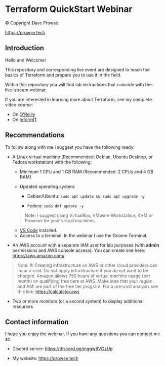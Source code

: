# Terraform QuickStart Webinar

© Copyright Dave Prowse

https://prowse.tech

## Introduction
Hello and Welcome!

This repository and corresponding live event are designed to teach the basics of Terraform and prepare you to use it in the field.

Within this repository you will find lab instructions that coincide with the live-stream webinar.

If you are interested in learning more about Terraform, see my complete video course: 

- On [O'Reilly](https://learning.oreilly.com/course/hashicorp-certified-terraform/9780138195366/)
- On [InformIT](https://click.linksynergy.com/link?id=g%2f%2f2PZbywdw&offerid=145238.248089780138195397&bids=145238.248089780138195397&bids=145238.248089780138195397&type=2&murl=https%3a%2f%2fwww.pearsonitcertification.com%2ftitle%2f9780138195397&)

## Recommendations
To follow along with me I suggest you have the following ready:

- A Linux virtual machine (Recommended: Debian, Ubuntu Desktop, or Fedora workstation) with the following:

  - Minimum 1 CPU and 1 GB RAM (Recommended: 2 CPUs and 4 GB RAM)

  - Updated operating system:

    - Debian/Ubuntu: `sudo apt update && sudo apt upgrade -y`

    - Fedora: `sudo dnf update -y`

  > Note: I suggest using VirtualBox, VMware Workstation, KVM or Proxmox for your virtual machines.

  - [VS Code](https://code.visualstudio.com/download) installed.
  - Access to a terminal. In the webinar I use the Gnome Terminal.

- An AWS account with a separate IAM user for lab purposes (with **admin** permissions and AWS console access). You can create one here: https://aws.amazon.com/.

> Note: !!! Creating infrastructure on AWS or other cloud providers can incur a cost. Do not apply infrastructure if you do not want to be charged. 
> Amazon allows 750 hours of virtual machine usage (per month) on qualifying free tiers at AWS. Make sure that your region and AMI are part of the free tier program. For a pre-cost analysis see this link: https://calculator.aws

- Two or more monitors (or a second system) to display additional resources


## Contact information
I hope you enjoy the webinar. If you have any questions you can contact me at:

- Discord server: https://discord.gg/mggw8VGzUp

- My website: https://prowse.tech
